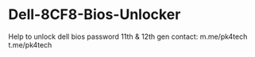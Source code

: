 # Dell-8CF8-Bios-Unlocker
Help to unlock dell bios password 11th &amp; 12th gen
contact: m.me/pk4tech   t.me/pk4tech
